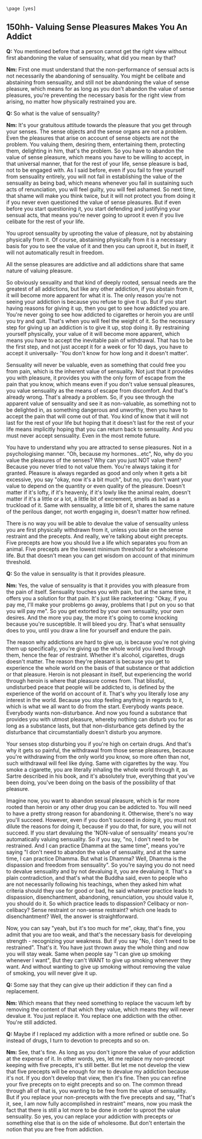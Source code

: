 ```{=context}
\page [yes]
```
## 150hh- Valuing Sense Pleasures Makes You An Addict

**Q:** You mentioned before that a person cannot get the right view
without first abandoning the value of sensuality, what did you mean by
that?

**Nm:** First one must understand that the non-performance of sensual
acts is not necessarily the abandoning of sensuality. You might be
celibate and abstaining from sensuality, and still not be abandoning the
value of sense pleasure, which means for as long as you don't abandon
the value of sense pleasures, you're preventing the necessary basis for
the right view from arising, no matter how physically restrained you
are.

**Q:** So what is the value of sensuality?

**Nm:** It's your gratuitous attitude towards the pleasure that you get
through your senses. The sense objects and the sense organs are not a
problem. Even the pleasures that arise on account of sense objects are
not the problem. You valuing them, desiring them, entertaining them,
protecting them, delighting in him, that's the problem. So you have to
abandon the value of sense pleasure, which means you have to be willing
to accept, in that universal manner, that for the rest of your life,
sense pleasure is bad, not to be engaged with. As I said before, even if
you fail to free yourself from sensuality entirely, you will not fail in
establishing the value of the sensuality as being bad, which means
whenever you fail in sustaining such acts of renunciation, you will feel
guilty, you will feel ashamed. So next time, that shame will make you
think twice, but it will not protect you from doing it if you never even
questioned the value of sense pleasures. But if even before you start
questioning it, you start defending and justifying your sensual acts,
that means you're never going to uproot it even if you live celibate
for the rest of your life.

You uproot sensuality by uprooting the value of pleasure, not by
abstaining physically from it. Of course, abstaining physically from it
is a necessary basis for you to see the value of it and then you can
uproot it, but in itself, it will not automatically result in freedom.

All the sense pleasures are addictive and all addictions share that same
nature of valuing pleasure.

So obviously sexuality and that kind of deeply rooted, sensual needs are
the greatest of all addictions, but like any other addiction, if you
abstain from it, it will become more apparent for what it is. The only
reason you're not seeing your addiction is because you refuse to give
it up. But if you start having reasons for giving it up, then you get to
see how addicted you are. You're never going to see how addicted to
cigarettes or heroin you are until you try and quit. That's when you
will feel the weight of it. So the necessary step for giving up an
addiction is to give it up, stop doing it. By restraining yourself
physically, your value of it will become more apparent, which means you
have to accept the inevitable pain of withdrawal. That has to be the
first step, and not just accept it for a week or for 10 days, you have
to accept it universally- 'You don't know for how long and it doesn't
matter'.

Sensuality will never be valuable, even as something that could free you
from pain, which is the inherent value of sensuality. Not just that it
provides you with pleasure, it provides you with the only form of escape
from the pain that you know, which means even if you don't value
sensual pleasures, you value sensuality as the means of escape from
discomfort. And that's already wrong. That's already a problem. So, if
you see through the apparent value of sensuality and see it as
non-valuable, as something not to be delighted in, as something
dangerous and unworthy, then you have to accept the pain that will come
out of that. You kind of know that it will not last for the rest of your
life but hoping that it doesn't last for the rest of your life means
implicitly hoping that you can return back to sensuality. And you must
never accept sensuality. Even in the most remote future.

You have to understand why you are attracted to sense pleasures. Not in
a psychologising manner. "Oh, because my hormones...etc", No, why do
you value the pleasures of the senses? Why can you just NOT value them?
Because you never tried to not value them. You're always taking it for
granted. Pleasure is always regarded as good and only when it gets a bit
excessive, you say "okay, now it's a bit much", but no, you don't
want your value to depend on the quantity or even quality of the
pleasure. Doesn't matter if it's lofty, if it's heavenly, if it's
lowly like the animal realm, doesn't matter if it's a little or a lot,
a little bit of excrement, smells as bad as a truckload of it. Same with
sensuality, a little bit of it, shares the same nature of the perilous
danger, not worth engaging in, doesn't matter how refined.

There is no way you will be able to devalue the value of sensuality
unless you are first physically withdrawn from it, unless you take on
the sense restraint and the precepts. And really, we're talking about
eight precepts. Five precepts are how you should live a life which
separates you from an animal. Five precepts are the lowest minimum
threshold for a wholesome life. But that doesn't mean you can get
wisdom on account of that minimum threshold.

**Q:** So the value in sensuality is that it provides pleasure.

**Nm:** Yes, the value of sensuality is that it provides you with
pleasure from the pain of itself. Sensuality touches you with pain, but
at the same time, it offers you a solution for that pain. It's just
like racketeering: "Okay, if you pay me, I'll make your problems go
away, problems that I put on you so that you will pay me". So you get
extorted by your own sensuality, your own desires. And the more you pay,
the more it's going to come knocking because you're susceptible. It
will bleed you dry. That's what sensuality does to you, until you draw a
line for yourself and endure the pain.

The reason why addictions are hard to give up, is because you're not
giving them up specifically, you're giving up the whole world you lived
through them, hence the fear of restraint. Whether it's alcohol,
cigarettes, drugs doesn't matter. The reason they're pleasant is
because you get to experience the whole world on the basis of that
substance or that addiction or that pleasure. Heroin is not pleasant in
itself, but experiencing the world through heroin is where that pleasure
comes from. That blissful, undisturbed peace that people will be
addicted to, is defined by the experience of the world on account of it.
That's why you literally lose any interest in the world. Because you
stop feeling anything in regards to it, which is what we all want to do
from the start. Everybody wants peace. Everybody wants non-disturbance.
And now you found a substance that provides you with utmost pleasure,
whereby nothing can disturb you for as long as a substance lasts, but
that non-disturbance gets defined by the disturbance that
circumstantially doesn't disturb you anymore.

Your senses stop disturbing you if you're high on certain drugs. And
that's why it gets so painful, the withdrawal from those sense
pleasures, because you're withdrawing from the only world you know, so
more often than not, such withdrawal will feel like dying. Same with
cigarettes by the way. You smoke a cigarette, you are literally inhaling
the whole world through it, as Sartre described in his book, and it's
absolutely true, everything that you've been doing, you've been doing
on the basis of the possibility of that pleasure.

Imagine now, you want to abandon sexual pleasure, which is far more
rooted than heroin or any other drug you can be addicted to. You will
need to have a pretty strong reason for abandoning it. Otherwise,
there's no way you'll succeed. However, even if you don't succeed in
doing it, you must not dilute the reasons for doing it, because if you
do that, for sure, you will not succeed. If you start devaluing the
'NON-value of sensuality' means you're automatically valuing
sensuality. So if you say, "no, I don't need to be restrained. And I
can practice Dhamma at the same time", means you're saying "I don't
need to abandon the value of sensuality, and at the same time, I can
practice Dhamma. But what is Dhamma? Well, Dhamma is the dispassion and
freedom from sensuality". So you're saying you do not need to devalue
sensuality and by not devaluing it, you are devaluing it. That's a
plain contradiction, and that's what the Buddha said, even to people
who are not necessarily following his teachings, when they asked him
what criteria should they use for good or bad, he said whatever practice
leads to dispassion, disenchantment, abandoning, renunciation, you
should value it, you should do it. So which practice leads to
dispassion? Celibacy or non-celibacy? Sense restraint or non-sense
restraint? which one leads to disenchantment? Well, the answer is
straightforward.

Now, you can say "yeah, but it's too much for me", okay, that's
fine, you admit that you are too weak, and that's the necessary basis
for developing strength - recognizing your weakness. But if you say
"No, I don't need to be restrained". That's it. You have just thrown
away the whole thing and now you will stay weak. Same when people say
"I can give up smoking whenever I want", But they can't WANT to give
up smoking whenever they want. And without wanting to give up smoking
without removing the value of smoking, you will never give it up.

**Q:** Some say that they can give up their addiction if they can find a
replacement.

**Nm:** Which means that they need something to replace the vacuum left
by removing the content of that which they value, which means they will
never devalue it. You just replace it. You replace one addiction with
the other. You're still addicted.

**Q:** Maybe if I replaced my addiction with a more refined or subtle
one. So instead of drugs, I turn to devotion to precepts and so on.

**Nm:** See, that's fine. As long as you don't ignore the value of
your addiction at the expense of it. In other words, yes, let me replace
my non-precept keeping with five precepts, it's still better. But let
me not develop the view that five precepts will be enough for me to
devalue my addiction because it's not. If you don't develop that view,
then it's fine. Then you can refine your five precepts on to eight
precepts and so on. The common thread through all of that is, you
wanting to be free from the value of sensuality. But if you replace your
non-precepts with the five precepts and say, "That's it, see, I am now
fully accomplished in restraint" means, now you mask the fact that
there is still a lot more to be done in order to uproot the value
sensuality. So yes, you can replace your addiction with precepts or
something else that is on the side of wholesome. But don't entertain
the notion that you are free from addiction.
